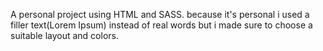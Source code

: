 A personal project using HTML and SASS. because it's personal i used a filler text(Lorem Ipsum) instead of real words but i made sure to choose a suitable layout and colors.